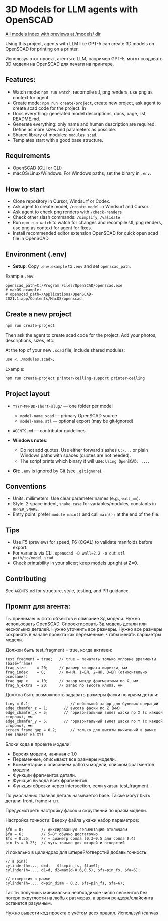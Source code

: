 # 3D Models for LLM agents with OpenSCAD

[All models index with previews at /models/ dir](models/README.md)

Using this project, agents with LLM like GPT-5 can create 3D models on OpenSCAD for printing on a printer.

Используя этот проект, агенты с LLM, например GPT-5, могут создавать 3D модели на OpenSCAD для печати на принтере.

## Features:
- Watch mode: `npm run watch`, recompile stl, png renders, use png as context for agent.
- Create mode: `npm run create-project`, create new project, ask agent to create scad code for the project. In 
- Docs everything: generated model descriptions, docs, page, list, README.md.
- Generate everything: only name and human description are required. Define as more sizes and parameters as possible.
- Shared library of modules: `modules.scad`.
- Templates start with a good base structure.

## Requirements
- OpenSCAD (GUI or CLI)
- macOS/Linux/Windows. For Windows paths, set the binary in `.env`.

## How to start
- Clone repository in Cursor, Windsurf or Codex.
- Ask agent to create model, `/create-model` in Windsurf and Cursor.
- Ask agent to check png renders with `/check-renders`
- Check other slash commands: `/simplify`, `/validate`
- Run `npm run watch` to watch for changes and recompile stl, png renders, use png as context for agent for fixes.
- Install recommended editor extension OpenSCAD for quick open scad file in OpenSCAD.

## Environment (.env)
- __Setup__: Copy `.env.example` to `.env` and set `openscad_path`.

Example `.env`:
```
openscad_path=C:/Program Files/OpenSCAD/openscad.exe
# macOS example:
# openscad_path=/Applications/OpenSCAD-2021.1.app/Contents/MacOS/openscad
```

## Create a new project
```bash
npm run create-project
```

Then ask the agent to create scad code for the project. Add your photos, descriptions, sizes, etc.

At the top of your new `.scad` file, include shared modules:
```scad
use <../modules.scad>;
```

Example:
```bash
npm run create-project printer-ceiling-support printer-ceiling
```


## Project layout
- `YYYY-MM-DD-short-slug/` — one folder per model
  - `model-name.scad` — primary OpenSCAD source
  - `model-name.stl` — optional export (may be git‑ignored)
- `AGENTS.md` — contributor guidelines

- __Windows notes__:
  - Do not add quotes. Use either forward slashes `C:/...` or plain Windows paths with spaces (quotes are not needed).
  - The script prints which binary it will use: `Using OpenSCAD: ...`.
- __Git__: `.env` is ignored by Git (see `.gitignore`).

## Conventions
- Units: millimeters. Use clear parameter names (e.g., `wall_mm`).
- Style: 2‑space indent, `snake_case` for variables/modules, constants in `UPPER_SNAKE`.
- Entry point: prefer `module main()` and call `main();` at the end of the file.

## Tips
- Use F5 (preview) for speed, F6 (CGAL) to validate manifolds before export.
- For variants via CLI: `openscad -D wall=2.2 -o out.stl path/to/model.scad`
- Check printability in your slicer; keep models upright at Z=0.

## Contributing
See `AGENTS.md` for structure, style, testing, and PR guidance.

## Промпт для агента:

Ты принимаешь фото объектов и описание 3д модели. Нужно использовать OpenSCAD.
Спроектировать 3д модель детали или нескольких деталей.
Нужно уточнить все размеры.
Нужно все размеры сохранять в начале проекта как переменные, чтобы менять параметры модели.

Должен быть test_fragment = true, когда активен:
```
test_fragment = true;   // true — печатать только угловые фрагменты (base+frame)
frag_size     = 20;     // размер квадрата вырезки, мм
frag_index    = 0;      // 0=НЛ, 1=ВЛ, 2=НП, 3=ВП (относительно основания)
frag_gap_x    = 10;     // зазор между фрагментами по X, мм
frag_h_extra  = 20;     // запас по высоте клипа, мм
```

Должна быть возможность задавать размеры фаски по краям детали:
```
tiny = 0.1;                  // небольшой зазор для булевых операций
edge_chamfer_z = 1;       // высота фаски по Z (мм)
edge_chamfer_x = 5;       // горизонтальный вылет фаски по X (с каждой стороны), мм
edge_chamfer_y = 5;       // горизонтальный вылет фаски по Y (с каждой стороны), мм
screen_frame_gap = 0.2;      // только для высоты вычитаний в рамке (не влияет на XY)
```

Блоки кода в проекте модели:
- Версия модели, начиная с 1.0
- Переменные, описывают все размеры модели.
- Комментарии с описанием работы модели, списком фрагментов модели
- Функции фрагментов детали.
- Функция вывода всех фрагментов.
- Функция обрезки через intersection, если указан test_fragment.

По умолчанию главная деталь называется base.
Также могут быть детали: front, frame и т.п.

Предусмотреть настройку фасок и скруглений по краям модели.

Настройка точности:
Вверху файла укажи набор параметров:
```
$fn = 0;        // фиксированную сегментацию отключаем
$fa = 6;        // 5–8° обычно достаточно
$fs = 0.35;     // ≈ диаметр сопла (0.3–0.5 для сопла 0.4)
pin_fs = 0.25;  // чуть тоньше для штырей и отверстий
```

И локально в цилиндрах для штырей/отверстий добавь точность:
```
// в pin()
cylinder(h=..., d=d,   $fs=pin_fs, $fa=6);
cylinder(h=..., d1=d, d2=max(d-0.6,0.5), $fs=pin_fs, $fa=6);

// отверстия в рамке
cylinder(h=..., d=pin_diam + 0.2, $fs=pin_fs, $fa=6);
```

Так ты получишь минимально необходимое число сегментов без потери округлости на любых размерах, а время рендера/слайсинга останется разумным.

Нужно вывести код проекта с учётом всех правил.
Используй /canvas